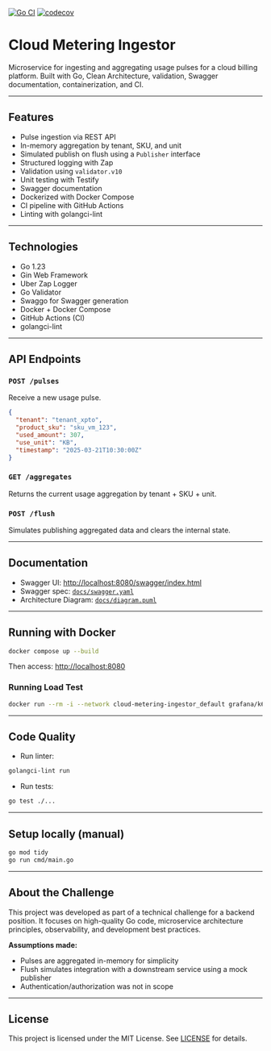 [![Go CI](https://github.com/rodrigodosanjosoliveira/cloud-metering-ingestor/actions/workflows/ci.yml/badge.svg)](https://github.com/rodrigodosanjosoliveira/cloud-metering-ingestor/actions/workflows/ci.yml)
[![codecov](https://codecov.io/gh/rodrigodosanjosoliveira/cloud-metering-ingestor/graph/badge.svg?token=DOFQTSDUL3)](https://codecov.io/gh/rodrigodosanjosoliveira/cloud-metering-ingestor)

# Cloud Metering Ingestor

Microservice for ingesting and aggregating usage pulses for a cloud billing platform. Built with Go, Clean Architecture, validation, Swagger documentation, containerization, and CI.

---

## Features

- Pulse ingestion via REST API
- In-memory aggregation by tenant, SKU, and unit
- Simulated publish on flush using a `Publisher` interface
- Structured logging with Zap
- Validation using `validator.v10`
- Unit testing with Testify
- Swagger documentation
- Dockerized with Docker Compose
- CI pipeline with GitHub Actions
- Linting with golangci-lint

---

## Technologies

- Go 1.23
- Gin Web Framework
- Uber Zap Logger
- Go Validator
- Swaggo for Swagger generation
- Docker + Docker Compose
- GitHub Actions (CI)
- golangci-lint

---

## API Endpoints

### `POST /pulses`
Receive a new usage pulse.

```json
{
  "tenant": "tenant_xpto",
  "product_sku": "sku_vm_123",
  "used_amount": 307,
  "use_unit": "KB",
  "timestamp": "2025-03-21T10:30:00Z"
}
```

### `GET /aggregates`
Returns the current usage aggregation by tenant + SKU + unit.

### `POST /flush`
Simulates publishing aggregated data and clears the internal state.

---

## Documentation

- Swagger UI: [http://localhost:8080/swagger/index.html](http://localhost:8080/swagger/index.html)
- Swagger spec: [`docs/swagger.yaml`](docs/swagger.yaml)
- Architecture Diagram: [`docs/diagram.puml`](docs/diagram.puml)

---

## Running with Docker

```bash
docker compose up --build
```

Then access: [http://localhost:8080](http://localhost:8080)

### Running Load Test
```bash
docker run --rm -i --network cloud-metering-ingestor_default grafana/k6 run - < load-test/pulse_test.js
```

---

## Code Quality

- Run linter:

```bash
golangci-lint run
```

- Run tests:

```bash
go test ./...
```

---

## Setup locally (manual)

```bash
go mod tidy
go run cmd/main.go
```

---

## About the Challenge

This project was developed as part of a technical challenge for a backend position. It focuses on high-quality Go code, microservice architecture principles, observability, and development best practices.

**Assumptions made:**
- Pulses are aggregated in-memory for simplicity
- Flush simulates integration with a downstream service using a mock publisher
- Authentication/authorization was not in scope

---

## License

This project is licensed under the MIT License. See [LICENSE](LICENSE) for details.
